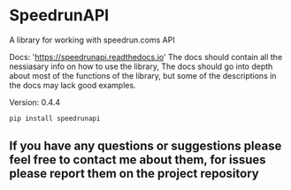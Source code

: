 SpeedrunAPI
===
A library for working with speedrun.coms API

Docs: 'https://speedrunapi.readthedocs.io'
The docs should contain all the nessiasary info on how to use the library, The docs should go into depth about most of the functions of the library, but some of the descriptions in the docs may lack good examples.

Version: 0.4.4
```python
pip install speedrunapi
```

## If you have any questions or suggestions please feel free to contact me about them, for issues please report them on the project repository
